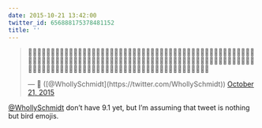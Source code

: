 ```yaml
---
date: 2015-10-21 13:42:00
twitter_id: 656888175378481152
title: ''
---
```


<blockquote class="twitter-tweet"><p lang="und" dir="ltr">🌮🌮🌮🌮🌮🌮🌮🌮🌮🌮🌮🌮🌮🌮🌮🌮🌮🌮🌮🌮🌮🌮🌮🌮🌮🌮🌮🌮🌮🌮🌮🌮🌮🌮🌮🌮🌮🌮🌮🌮🌮🌮🌮🌮🌮🌮🌮🌮🌮🌮🌮🌮🌮🌮🌮🌮🌮🌮🌮🌮🌮🌮🌮🌮🌮🌮🌮🌮🌮🌮🌮🌮🌮🌮🌮🌮🌮🌮🌮🌮🌮🌮🌮🌮🌮🌮🌮🌮🌮🌮🌮🌮🌮🌮🌮🌮🌮🌮🌮🌮🌮🌮🌮🌮🌮🌮🌮🌮🌮🌮🌮🌮🌮🌮🌮🌮🌮🌮🌮🌮🌮🌮🌮🌮🌮🌮🌮🌮🌮🌮🌮🌮🌮🌮🌮🌮🌮🌮🌮🌮</p>&mdash; 🤧 ([@WhollySchmidt](https://twitter.com/WhollySchmidt)) <a href="https://twitter.com/WhollySchmidt/status/656886724526776320?ref_src=twsrc%5Etfw">October 21, 2015</a></blockquote>
<script async src="https://platform.twitter.com/widgets.js" charset="utf-8"></script>

[@WhollySchmidt](https://twitter.com/WhollySchmidt) don’t have 9.1 yet, but I’m assuming that tweet is nothing but bird emojis.
